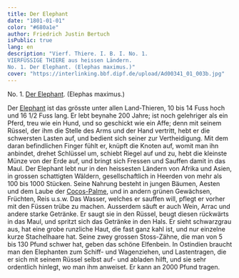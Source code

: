 ```yaml
---
title: Der Elephant
date: "1801-01-01"
color: "#680a1e"
author: Friedrich Justin Bertuch
isPublic: true
lang: en
description: "Vierf. Thiere. I. B. I. No. 1. 
VIERFÜSSIGE THIERE aus heissen Ländern. 
No. 1. Der Elephant. (Elephas maximus.)"
cover: "https://interlinking.bbf.dipf.de/upload/Ad00341_01_003b.jpg"
---
```


No. 1. [Der Elephant](http://interlinking.bbf.dipf.de/index.php/Special:URIResolver/Datei-3AAd00341_01_003b_bg.jpg). 
(Elephas maximus.)

Der [Elephant](http://interlinking.bbf.dipf.de/index.php/Special:URIResolver/Rezeption_-2D_Elefant) ist das grösste unter allen Land-Thieren, 10 bis 14 Fuss hoch und 16 1/2 Fuss lang. Er lebt beynahe 200 Jahre; ist noch gelehriger als ein Pferd, treu wie ein Hund, und so geschickt wie ein
Affe; denn mit seinem Rüssel, der ihm die Stelle des Arms und der Hand vertritt, hebt er die schwersten Lasten auf, und bedient sich seiner zur Vertheidigung. Mit dem daran befindlichen Finger fühlt er,
knüpft die Knoten auf, womit man ihn anbindet, drehet Schlüssel um, schiebt Riegel auf und zu, hebt die kleinste Münze von der Erde auf, und bringt sich Fressen und Sauffen damit in das Maul. Der Elephant
lebt nur in den heissesten Ländern von Afrika und Asien, in grossen schattigten Wäldern, gesellschaftlich in Heerden von mehr als 100 bis 1000 Stücken. Seine Nahrung besteht in jungen Bäumen, Aesten und
dem Laube der [Cocos-Palme](http://interlinking.bbf.dipf.de/index.php/Special:URIResolver/Datei-3AAd00341_02_050c.jpg), und in andern grünen Gewächsen, Früchten, Reis u.s.w. Das Wasser, welches er sauffen will, pflegt er vorher mit den Füssen trübe zu machen. Ausserdem säuft er auch Wein, Arrac
und andere starke Getränke. Er saugt sie in den Rüssel, beugt diesen rückwärts in das Maul, und spritzt sich das Getränke in den Hals. Er sieht schwarzgrau aus, hat eine grobe runzliche Haut, die fast ganz
kahl ist, und nur einzelne kurze Stachelhaare hat. Seine zwey grossen Stoss-Zähne, die man von 5 bis 130 Pfund schwer hat, geben das schöne Elfenbein. In Ostindien braucht man den Elephanten zum Schiff-
und Wagenziehen, und Lastentragen, die er sich mit seinem Rüssel selbst auf- und abladen hilft, und sie sehr ordentlich hinlegt, wo man ihm anweiset. Er kann an 2000 Pfund tragen. 


